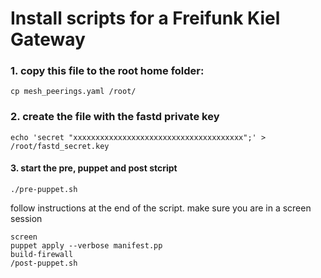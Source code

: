 # Install scripts for a Freifunk Kiel Gateway


### 1. copy this file to the root home folder:

    cp mesh_peerings.yaml /root/

### 2. create the file with the fastd private key

    echo 'secret "xxxxxxxxxxxxxxxxxxxxxxxxxxxxxxxxxxxxxx";' > /root/fastd_secret.key

#### 3. start the pre, puppet and post stcript

    ./pre-puppet.sh

follow instructions at the end of the script. make sure you are in a screen session

    screen
    puppet apply --verbose manifest.pp
    build-firewall
    /post-puppet.sh
